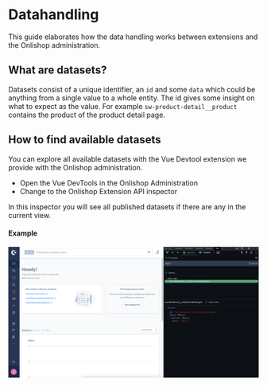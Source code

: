 # Datahandling

This guide elaborates how the data handling works between extensions and the Onlishop administration.

## What are datasets?
Datasets consist of a unique identifier, an `id` and some `data` which could be anything from a single value to a whole entity.
The id gives some insight on what to expect as the value. For example `sw-product-detail__product` contains the product of the product detail page.

## How to find available datasets
You can explore all available datasets with the Vue Devtool extension we provide with the Onlishop administration.

- Open the Vue DevTools in the Onlishop Administration
- Change to the Onlishop Extension API inspector

In this inspector you will see all published datasets if there are any in the current view.


#### Example
![Action button example](./assets/devtool-example.png)
